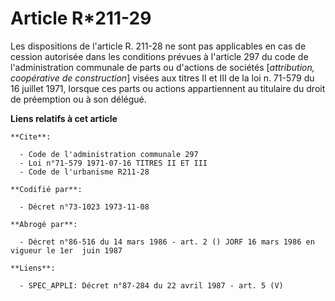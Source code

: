 # Article R*211-29

Les dispositions de l'article R. 211-28 ne sont pas applicables en cas de cession autorisée dans les conditions prévues à
l'article 297 du code de l'administration communale de parts ou d'actions de sociétés [*attribution, coopérative de
construction*] visées aux titres II et III de la loi n. 71-579 du 16 juillet 1971, lorsque ces parts ou actions appartiennent
au titulaire du droit de préemption ou à son délégué.

**Liens relatifs à cet article**

	**Cite**:

	  - Code de l'administration communale 297
	  - Loi n°71-579 1971-07-16 TITRES II ET III
	  - Code de l'urbanisme R211-28

	**Codifié par**:

	  - Décret n°73-1023 1973-11-08

	**Abrogé par**:

	  - Décret n°86-516 du 14 mars 1986 - art. 2 () JORF 16 mars 1986 en vigueur le 1er  juin 1987

	**Liens**:

	  - SPEC_APPLI: Décret n°87-284 du 22 avril 1987 - art. 5 (V)
